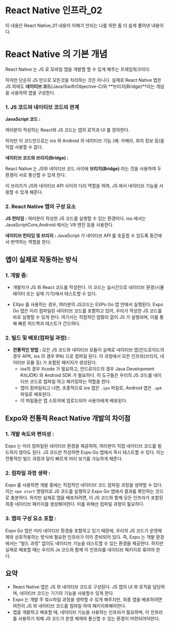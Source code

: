 React Native 인프라_02
===
이 내용은 React Native_01 내용이 이해가 안되는 나를 위한 좀 더 쉽게 풀어낸 내용이다.

# React Native 의 기본 개념
 React Native 는 JS 로 모바일 앱을 개발할 할 수 있게 해주는 프레임워크이다. 

 하지만 단순히 JS 만으로 모든것을 처리하는 것은 아니다. 실제로 React Native 앱은 JS 외에도 **네이티브 코드**(Java/Swift/Objective-C)와 **브리지(Bridge)**라는 개념을 사용하여 앱을 구성한다. 

 ### 1. JS 코드와 네이티브 코드의 관계
 **JavaScript 코드 :**

  여러분이 작성하는 React와 JS 코드는 앱의 로직과 UI 를 정의한다. 
  
  하지만 이 코드만으로는 ios 와 Android 의 네이티브 기능 (예: 카메라, 위치 정보 등)을 직접 사용할 수 없다. 

**네이티브 코드와 브리지(Bridge) :**

React Native 는 JS와 네이티브 코드 사이에 **브리지(Bridge)** 라는 것을 사용하여 두 환경이 서로 통신할 수 있게 한다. 

이 브리지가 JS와 네이티브 API 사이의 다리 역할을 하여, JS 에서 네이티브 기능을 사용할 수 있게 해준다. 


### 2. React Native 앱의 구성 요소

**JS 런타임 :**
여러분이 작성한 JS 코드를 실행할 수 있는 환경이다. ios 에서는 JavaScriptCore,Android 에서는 V8 엔진 등을 사용한다.

**네이티브 런타임 및 브리지 :**
JavaScript 가 네이티브 API 를 호출할 수 있도록 중간에서 번역하는 역할을 한다.

## 앱이 실제로 작동하는 방식

### 1. 개발 중:
- 개발자가 JS 와 React 코드를 작성한다. 이 코드는 실시간으로 네이티브 환경(시뮬레이터 또는 실제 기기)에서 테스트할 수 있다. 

- EXpo 를 사용하는 경우, 여러분의 JS코드는 EXPo Go 앱 안에서 실행된다. Expo Go 앱은 미리 컴파일된 네이티브 코드를 포함하고 있어, 우리가 작성한 JS 코드를 바로 실행할 수 있게 한다. 여기서는 직접적인 컴팡리 없이 JS 가 실행되며, 이를 통해 빠른 피드백과 테스트가 간으하다.

### 2. 빌드 및 배포(컴파일 과정) :
- **전통적인 방법 :** 모든 JS 코드와 네이티브 모듈이 실제로 네이티브 앱(안드로이드의 경우 APK, ios 의 경우 IPA) 으로 컴파일 된다. 이 과정에서 모든 인프라(브리지, 네이티브 모듈 등) 가 포함된 패키지가 생성된다.
    - ios의 경우 Xcode 가 필요하고, 안드로이드의 경우 Java Development Kit(JDK) 와 Android SDK 가 필요하다. 이 도구들은 우리의 JS 코드를 네이티브 코드로 컴파일 하고 패키징하는 역할을 한다.
    - 앱이 컴파일되고 나면, 초종적으로 ios 앱은 `.ipa` 파일로, Android 앱은 `.apk` 파일로 배포된다. 
    - 이 파일들은 앱 스토어에 업로드되어 사용자에게 배포된다. 

## Expo와 전통적 React Native 개발의 차이점

### 1. 개발 속도와 편의성 :
Expo 는 미리 컴파일된 네이티브 환경을 제공하여, 여러분이 직접 네이티브 코드를 빌드하지 않아도 된다. JS 코드만 작성하면 Expo Go 앱에서 즉시 테스트할 수 있다. 이는 전통적인 빌드 과정과 달리 빠르게 미리 보기를 가능하게 해준다. 

### 2. 컴파일 과정 생략 :
Expo 를 사용하면 개발 중에는 직접적인 네이티브 코드 컴파일 과정을 생략할 수 있다. 이는 `npm start` 명령어로 JS 코드를 실행하고 Expo Go 앱에서 결과를 확인하는 것으로 충분하다. 하지만 실제로 앱을 배포하려면, 이 JS 코드와 함께 모든 인프라가 포함된 최종 네이티브 패키지를 생성해야한다. 이를 위해선 컴파일 과정이 필요하다. 

### 3. 앱의 구성 요소 포함 :
Expo Go 앱은 미리 네이티브 환경을 포함하고 있기 때문에, 우리의 JS 코드가 운영체제와 상호작용하는 방식에 필요한 인프라가 이미 준비되어 있다. 즉, Expo 는 개발 환경에서는 "빌드 과정" 없이도 네이티브 기능을 테스트할 수 있는 환경을 제공한다. 하지만 실제로 배포할 때는 우리의 Js 코드와 함께 이 인프라를 네이티브 패키지로 묶어야 한다.


## 요약
- React Native 앱은 JS 와 네이티브 코드로 구성된다. JS 앱의 UI 와 로직을 담당하며, 네이티브 코드는 기기의 기능을 사용할수 있게 한다. 
- Expo 는 개발 주 엌ㅁ파일 과정을 생략할 수 있게 해주지만, 최종 앱을 배포하려면 여전히 JS 와 네이티브 코드를 컴파일 하여 패키지화해야한다. 
- 앱을 개발하고 배포할 때, 네이티브 기능을 사용하는 인프라가 필요하며, 이 인프라를 사용하기 위해 JS 코드가 운영 체제와 통신할 수 있는 환경이 마련되어야한다. 
